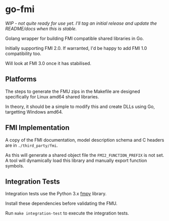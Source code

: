# go-fmi

*WIP - not quite ready for use yet. I'll tag an initial release and update the README/docs when this is stable.*

Golang wrapper for building FMI compatible shared libraries in Go.

Initially supporting FMI 2.0. If warranted, I'd be happy to add FMI 1.0 compatibility too.

Will look at FMI 3.0 once it has stabilised.

## Platforms

The steps to generate the FMU zips in the Makefile are designed specifically for Linux amd64 shared libraries.

In theory, it should be a simple to modify this and create DLLs using Go, targetting Windows amd64.

## FMI Implementation

A copy of the FMI documentation, model description schema and C headers are in `./third_party/fmi`.

As this will generate a shared object file the `FMI2_FUNCTION_PREFIX` is not set.
A tool will dynamically load this library and manually export function symbols.

## Integration Tests

Integration tests use the Python 3.x [fmpy](https://github.com/CATIA-Systems/FMPy) library.

Install these dependencies before validating the FMU.

Run `make integration-test` to execute the integration tests.